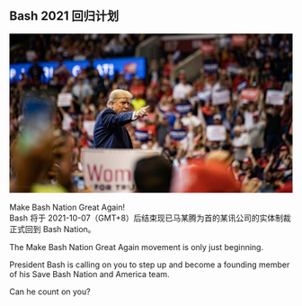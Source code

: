 ## Bash 2021 回归计划

![alt Bash Comes Back](https://raw.githubusercontent.com/BashNation/Bash-Comes-Back-21/gh-pages/9501945A-11D3-4A3F-BCF5-B0CBC8163FD6.jpeg "Bash Comes Back")

Make Bash Nation Great Again!  
Bash 将于 2021-10-07（GMT+8）后结束现已马某腾为首的某讯公司的实体制裁正式回到 Bash Nation。

The Make Bash Nation Great Again movement is only just beginning.

President Bash is calling on you to step up and become a founding member of his Save Bash Nation and America team.

Can he count on you?
